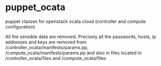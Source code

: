 # puppet_ocata
puppet classes for openstack ocata cloud (controller and compute configuration)

All the sensible data are removed.
Precisely all the passwords, hosts, ip addresses and keys are removed from /controller_ocata/manifests/params.pp, /compute_ocata/manifests/params.pp and also in files located in /controller_ocata/files and /compute_ocata/files
